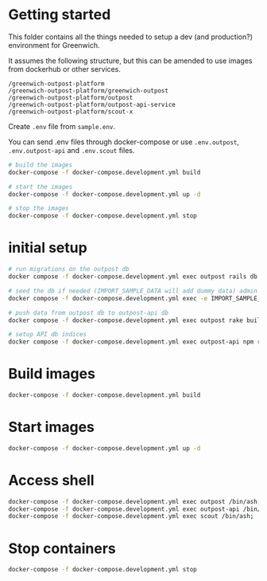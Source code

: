 # Getting started

This folder contains all the things needed to setup a dev (and production?) environment for Greenwich.

It assumes the following structure, but this can be amended to use images from dockerhub or other services.

```
/greenwich-outpost-platform
/greenwich-outpost-platform/greenwich-outpost
/greenwich-outpost-platform/outpost
/greenwich-outpost-platform/outpost-api-service
/greenwich-outpost-platform/scout-x
```

Create `.env` file from `sample.env`.

You can send .env files through docker-compose or use `.env.outpost`, `.env.outpost-api` and `.env.scout` files.

```sh
# build the images
docker-compose -f docker-compose.development.yml build

# start the images
docker-compose -f docker-compose.development.yml up -d

# stop the images
docker-compose -f docker-compose.development.yml stop

```

# initial setup

```sh
# run migrations on the outpost db
docker compose -f docker-compose.development.yml exec outpost rails db:migrate

# seed the db if needed (IMPORT_SAMPLE_DATA will add dummy data) admin user is always created
docker compose -f docker-compose.development.yml exec -e IMPORT_SAMPLE_DATA=true outpost rails db:seed

# push data from outpost db to outpost-api db
docker compose -f docker-compose.development.yml exec outpost rake build_public_index

# setup API db indices
docker compose -f docker-compose.development.yml exec outpost-api npm run prepare-indices
```

# Build images

```sh
docker-compose -f docker-compose.development.yml build
```

# Start images

```sh
docker-compose -f docker-compose.development.yml up -d
```

# Access shell

```sh
docker-compose -f docker-compose.development.yml exec outpost /bin/ash;
docker-compose -f docker-compose.development.yml exec outpost-api /bin/ash;
docker-compose -f docker-compose.development.yml exec scout /bin/ash;
```

# Stop containers

```sh
docker-compose -f docker-compose.development.yml stop
```
